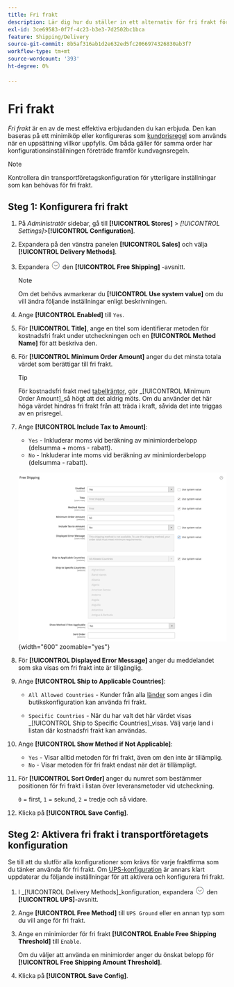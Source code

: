 ```yaml
---
title: Fri frakt
description: Lär dig hur du ställer in ett alternativ för fri frakt för din butik.
exl-id: 3ce69583-0f7f-4c23-b3e3-7d2502bc1bca
feature: Shipping/Delivery
source-git-commit: 8b5af316ab1d2e632ed5fc2066974326830ab3f7
workflow-type: tm+mt
source-wordcount: '393'
ht-degree: 0%

---
```


# Fri frakt

_Fri frakt_ är en av de mest effektiva erbjudanden du kan erbjuda. Den kan baseras på ett minimiköp eller konfigureras som [kundprisregel](../merchandising-promotions/price-rules-cart.md) som används när en uppsättning villkor uppfylls. Om båda gäller för samma order har konfigurationsinställningen företräde framför kundvagnsregeln.

>[!NOTE]
>
>Kontrollera din transportföretagskonfiguration för ytterligare inställningar som kan behövas för fri frakt.

## Steg 1: Konfigurera fri frakt

1. På _Administratör_ sidebar, gå till **[!UICONTROL Stores]** > _[!UICONTROL Settings]_>**[!UICONTROL Configuration]**.

1. Expandera på den vänstra panelen **[!UICONTROL Sales]** och välja **[!UICONTROL Delivery Methods]**.

1. Expandera ![Expansionsväljare](../assets/icon-display-expand.png) den **[!UICONTROL Free Shipping]** -avsnitt.

   >[!NOTE]
   >
   >Om det behövs avmarkerar du **[!UICONTROL Use system value]** om du vill ändra följande inställningar enligt beskrivningen.

1. Ange **[!UICONTROL Enabled]** till `Yes`.

1. För **[!UICONTROL Title]**, ange en titel som identifierar metoden för kostnadsfri frakt under utcheckningen och en **[!UICONTROL Method Name]** för att beskriva den.

1. För **[!UICONTROL Minimum Order Amount]** anger du det minsta totala värdet som berättigar till fri frakt.

   >[!TIP]
   >
   >För kostnadsfri frakt med [tabellräntor](shipping-table-rate.md), gör _[!UICONTROL Minimum Order Amount]_så högt att det aldrig möts. Om du använder det här höga värdet hindras fri frakt från att träda i kraft, såvida det inte triggas av en prisregel.

1. Ange **[!UICONTROL Include Tax to Amount]**:

   - `Yes` - Inkluderar moms vid beräkning av minimiorderbelopp (delsumma + moms - rabatt).
   - `No` - Inkluderar inte moms vid beräkning av minimiorderbelopp (delsumma - rabatt).

   ![Fri frakt](../configuration-reference/sales/assets/delivery-methods-free-shipping.png){width="600" zoomable="yes"}

1. För **[!UICONTROL Displayed Error Message]** anger du meddelandet som ska visas om fri frakt inte är tillgänglig.

1. Ange **[!UICONTROL Ship to Applicable Countries]**:

   - `All Allowed Countries` - Kunder från alla [länder](../getting-started/store-details.md#country-options) som anges i din butikskonfiguration kan använda fri frakt.

   - `Specific Countries` - När du har valt det här värdet visas _[!UICONTROL Ship to Specific Countries]_visas. Välj varje land i listan där kostnadsfri frakt kan användas.

1. Ange **[!UICONTROL Show Method if Not Applicable]**:

   - `Yes` - Visar alltid metoden för fri frakt, även om den inte är tillämplig.
   - `No` - Visar metoden för fri frakt endast när det är tillämpligt.

1. För **[!UICONTROL Sort Order]** anger du numret som bestämmer positionen för fri frakt i listan över leveransmetoder vid utcheckning.

   `0` = first, `1` = sekund, `2` = tredje och så vidare.

1. Klicka på **[!UICONTROL Save Config]**.

## Steg 2: Aktivera fri frakt i transportföretagets konfiguration

Se till att du slutför alla konfigurationer som krävs för varje fraktfirma som du tänker använda för fri frakt. Om [UPS-konfiguration](ups.md) är annars klart uppdaterar du följande inställningar för att aktivera och konfigurera fri frakt.

1. I _[!UICONTROL Delivery Methods]_konfiguration, expandera ![Expansionsväljare](../assets/icon-display-expand.png) den **[!UICONTROL UPS]**-avsnitt.

1. Ange **[!UICONTROL Free Method]** till `UPS Ground` eller en annan typ som du vill ange för fri frakt.

1. Ange en minimiorder för fri frakt **[!UICONTROL Enable Free Shipping Threshold]** till `Enable`.

   Om du väljer att använda en minimiorder anger du önskat belopp för **[!UICONTROL Free Shipping Amount Threshold]**.

1. Klicka på **[!UICONTROL Save Config]**.
